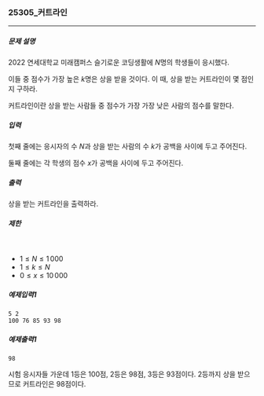 ### 25305_커트라인
***

##### 문제 설명
2022 연세대학교 미래캠퍼스 슬기로운 코딩생활에 
$N$명의 학생들이 응시했다.

이들 중 점수가 가장 높은 
$k$명은 상을 받을 것이다. 이 때, 상을 받는 커트라인이 몇 점인지 구하라.

커트라인이란 상을 받는 사람들 중 점수가 가장 가장 낮은 사람의 점수를 말한다.
##### 입력
첫째 줄에는 응시자의 수 
$N$과 상을 받는 사람의 수 
$k$가 공백을 사이에 두고 주어진다.

둘째 줄에는 각 학생의 점수 
$x$가 공백을 사이에 두고 주어진다.

##### 출력
상을 받는 커트라인을 출력하라.

##### 제한
 
- $1 ≤ N ≤ 1\,000$ 
 
- $1 ≤ k ≤ N$ 
 
- $0 ≤ x ≤ 10\,000$ 

##### 예제입력1
```
5 2
100 76 85 93 98
```
##### 예제출력1
```
98
```
시험 응시자들 가운데 1등은 100점, 2등은 98점, 3등은 93점이다. 2등까지 상을 받으므로 커트라인은 98점이다.

